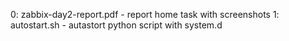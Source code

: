 0: zabbix-day2-report.pdf - report home task with screenshots
1: autostart.sh - autastort python script with system.d
